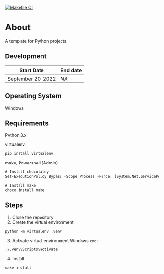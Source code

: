 [![Makefile CI](https://github.com/maryletteroa/python-devops-win/actions/workflows/makefile.yml/badge.svg)](https://github.com/maryletteroa/python-devops-win/actions/workflows/makefile.yml)
# About
A template for Python projects. 

## Development
Start Date  | End date
-|-
September 20, 2022 | *NA*

## Operating System
Windows

## Requirements
Python 3.x 

virtualenv
```sh
pip install virtualenv
```
make, Powershell (Admin)
```ps
# Install chocolatey
Set-ExecutionPolicy Bypass -Scope Process -Force; [System.Net.ServicePointManager]::SecurityProtocol = [System.Net.ServicePointManager]::SecurityProtocol -bor 3072; iex ((New-Object System.Net.WebClient).DownloadString('https://community.chocolatey.org/install.ps1'))

# Install make
choco install make
```

## Steps

1. Clone the repository
2. Create the virtual environment
```
python -m virtualenv .venv
```
3. Activate virtual environment
Windows `cmd`:
```
.\.venv\Scripts\activate
```
4. Install
```
make install
```